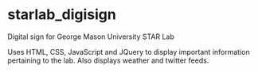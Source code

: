 # starlab_digisign
Digital sign for George Mason University STAR Lab

Uses HTML, CSS, JavaScript and JQuery to display important information pertaining to the lab.  Also displays weather and twitter feeds.
